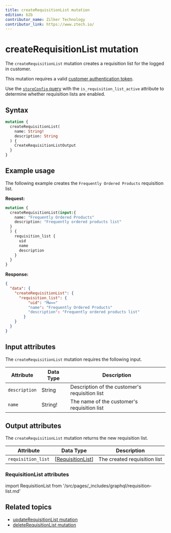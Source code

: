 ```yaml
---
title: createRequisitionList mutation
edition: b2b
contributor_name: Zilker Technology
contributor_link: https://www.ztech.io/
---
```


# createRequisitionList mutation

The `createRequisitionList` mutation creates a requisition list for the logged in customer.

This mutation requires a valid [customer authentication token](../../../customer/mutations/generate-token.md).

<InlineAlert variant="info" slots="text" />

Use the [`storeConfig` query](../../../../schema/store/queries/store-config.md) with the `is_requisition_list_active` attribute to determine whether requisition lists are enabled.

## Syntax

```graphql
mutation {
  createRequisitionList(
    name: String!
    description: String
  ) {
    CreateRequisitionListOutput
  }
}
```

## Example usage

The following example creates the `Frequently Ordered Products` requisition list.

**Request:**

```graphql
mutation {
  createRequisitionList(input:{
    name: "Frequently Ordered Products"
    description: "Frequently ordered products list"
  }
  ) {
    requisition_list {
      uid
      name
      description
    }
  }
}
```

**Response:**

```json
{
  "data": {
    "createRequisitionList": {
      "requisition_list": {
          "uid": "Mw=="
          "name": "Frequently Ordered Products"
          "description": "Frequently ordered products list"
        }
    }
  }
}
```

## Input attributes

The `createRequisitionList` mutation requires the following input.

Attribute |  Data Type | Description
--- | --- | ---
`description`| String | Description of the customer's requisition list
`name` | String! | The name of the customer's requisition list

## Output attributes

The `createRequisitionList` mutation returns the new requisition list.

Attribute |  Data Type | Description
--- | --- | ---
`requisition_list` | [[RequisitionList](#requisitionlist-attributes)] | The created requisition list

### RequisitionList attributes

import RequisitionList from '/src/pages/_includes/graphql/requisition-list.md'

<RequisitionList />

## Related topics

*  [updateRequisitionList mutation](update.md)
*  [deleteRequisitionList mutation](delete.md)

